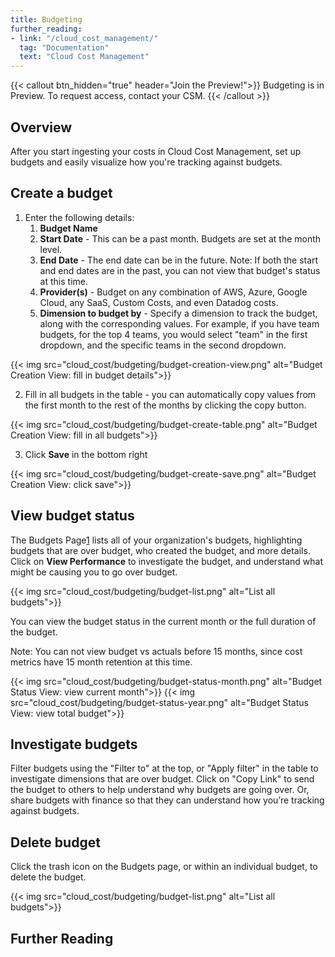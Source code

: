 ```yaml
---
title: Budgeting
further_reading:
- link: "/cloud_cost_management/"
  tag: "Documentation"
  text: "Cloud Cost Management"
---
```


{{< callout btn_hidden="true" header="Join the Preview!">}}
Budgeting is in Preview. To request access, contact your CSM.
{{< /callout >}}

## Overview
After you start ingesting your costs in Cloud Cost Management, set up budgets and easily visualize how you're tracking against budgets.

## Create a budget

1. Enter the following details:
   1. **Budget Name**
   2. **Start Date** - This can be a past month. Budgets are set at the month level.
   3. **End Date** - The end date can be in the future. Note: If both the start and end dates are in the past, you can not view that budget's status at this time.
   4. **Provider(s)** - Budget on any combination of AWS, Azure, Google Cloud, any SaaS, Custom Costs, and even Datadog costs.
   5. **Dimension to budget by** - Specify a dimension to track the budget, along with the corresponding values. For example, if you have team budgets, for the top 4 teams, you would select "team" in the first dropdown, and the specific teams in the second dropdown.

{{< img src="cloud_cost/budgeting/budget-creation-view.png" alt="Budget Creation View: fill in budget details">}}

2. Fill in all budgets in the table - you can automatically copy values from the first month to the rest of the months by clicking the copy button.

{{< img src="cloud_cost/budgeting/budget-create-table.png" alt="Budget Creation View: fill in all budgets">}}

3. Click **Save** in the bottom right

{{< img src="cloud_cost/budgeting/budget-create-save.png" alt="Budget Creation View: click save">}}

## View budget status
The Budgets Page[1] lists all of your organization's budgets, highlighting budgets that are over budget, who created the budget,
and more details. Click on **View Performance** to investigate the budget, and understand what might be causing you to go over budget.

{{< img src="cloud_cost/budgeting/budget-list.png" alt="List all budgets">}}

You can view the budget status in the current month or the full duration of the budget.

<div class="alert alert-info">
Note: You can not view budget vs actuals before 15 months, since cost metrics have 15 month retention at this time.
</div>

{{< img src="cloud_cost/budgeting/budget-status-month.png" alt="Budget Status View: view current month">}}
{{< img src="cloud_cost/budgeting/budget-status-year.png" alt="Budget Status View: view total budget">}}

## Investigate budgets
Filter budgets using the "Filter to" at the top, or "Apply filter" in the table to investigate dimensions that are over budget.
Click on "Copy Link" to send the budget to others to help understand why budgets are going over.
Or, share budgets with finance so that they can understand how you’re tracking against budgets.

## Delete budget
Click the trash icon on the Budgets page, or within an individual budget, to delete the budget.

{{< img src="cloud_cost/budgeting/budget-list.png" alt="List all budgets">}}

## Further Reading

[1]: https://app.datadoghq.com/cost/plan/budgeting
